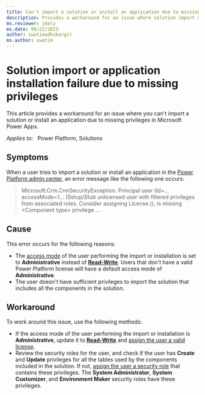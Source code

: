 ```yaml
---
title: Can't import a solution or install an application due to missing privileges
description: Provides a workaround for an issue where solution import or application installation in Power Platform admin center fails due to missing privileges in Microsoft Power Apps.
ms.reviewer: jdaly
ms.date: 09/22/2023
author: swatimadhukargit
ms.author: swatim
---
```

# Solution import or application installation failure due to missing privileges

This article provides a workaround for an issue where you can't import a solution or install an application due to missing privileges in Microsoft Power Apps.

_Applies to:_ &nbsp; Power Platform, Solutions

## Symptoms

When a user tries to import a solution or install an application in the [Power Platform admin center](https://admin.powerplatform.microsoft.com/?utm_source=padocs&utm_medium=linkinadoc&utm_campaign=referralsfromdoc), an error message like the following one occurs:

> Microsoft.Crm.CrmSecurityException: Principal user (Id=… accessMode=1... (Setup/Stub unlicensed user with filtered privileges from associated roles. Consider assigning License.)), is missing \<Component type\> privilege ...

## Cause

This error occurs for the following reasons:

- The [access mode](/power-apps/developer/data-platform/reference/entities/systemuser#BKMK_AccessMode) of the user performing the import or installation is set to **Administrative** instead of [**Read-Write**](/power-platform/admin/create-users#create-a-read-write-user-account). Users that don't have a valid Power Platform license will have a default access mode of **Administrative**.
- The user doesn't have sufficient privileges to import the solution that includes all the components in the solution.

## Workaround

To work around this issue, use the following methods:

- If the access mode of the user performing the import or installation is **Administrative**, update it to [**Read-Write**](/power-platform/admin/create-users#create-a-read-write-user-account) and [assign the user a valid license](/power-platform/admin/assign-licenses).
- Review the security roles for the user, and check if the user has **Create** and **Update** privileges for all the tables used by the components included in the solution. If not, [assign the user a security role](/power-platform/admin/assign-security-roles) that contains these privileges. The **System Administrator**, **System Customizer**, and **Environment Maker** security roles have these privileges. 
